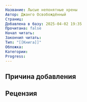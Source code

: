 ```yaml
---
Название: Лысые непонятные хрены
Автор: Джанго Освобождённый
Страниц: 
Добавлена в базу: 2025-04-02 19:35
Прочитана: false
Начал читать: 
Закончил читать: 
Тип: "[[Книга]]"
Обложка: 
Категории: 
Progress:
---
```

## Причина добавления


## Рецензия
